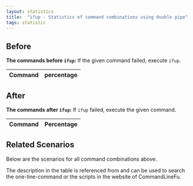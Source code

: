 ```yaml
---
layout: statistics
title:  "ifup - Statistics of command combinations using double pipe"
tags: statistic
---
```


## Before

__The commands before `ifup`:__ If the given command failed, execute `ifup`.

| Command | percentage |
|--------|--------|



## After

__The commands after `ifup`:__ If `ifup` failed, execute the given command.

| Command | Percentage | 
|-------|--------|



## Related Scenarios

Below are the scenarios for all command combinations above.

The description in the table is referenced from and can be used to search the one-line-command or the scripts in the website of CommandLineFu.




